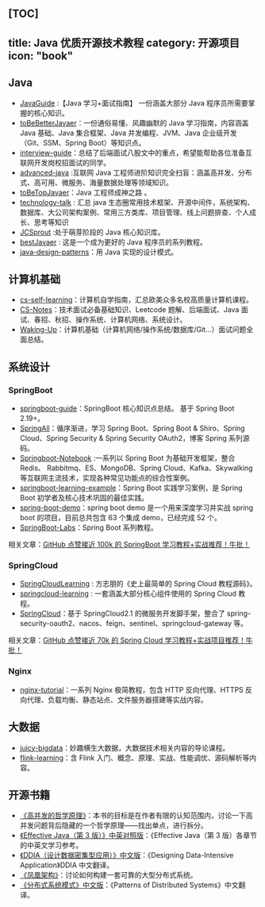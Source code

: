 [TOC]
---
title: Java 优质开源技术教程
category: 开源项目
icon: "book"
---

## Java

- [JavaGuide](https://github.com/Snailclimb/JavaGuide "JavaGuide") :【Java 学习+面试指南】 一份涵盖大部分 Java 程序员所需要掌握的核心知识。
- [toBeBetterJavaer](https://github.com/itwanger/toBeBetterJavaer)：一份通俗易懂、风趣幽默的 Java 学习指南，内容涵盖 Java 基础、Java 集合框架、Java 并发编程、JVM、Java 企业级开发（Git、SSM、Spring Boot）等知识点。
- [interview-guide](https://github.com/csguide-dabai/interview-guide)：总结了后端面试八股文中的重点，希望能帮助各位准备互联网开发岗校招面试的同学。
- [advanced-java](https://github.com/doocs/advanced-java "advanced-java") :互联网 Java 工程师进阶知识完全扫盲：涵盖高并发、分布式、高可用、微服务、海量数据处理等领域知识。
- [toBeTopJavaer](https://github.com/hollischuang/toBeTopJavaer "toBeTopJavaer")：Java 工程师成神之路 。
- [technology-talk](https://github.com/aalansehaiyang/technology-talk) : 汇总 java 生态圈常用技术框架、开源中间件，系统架构、数据库、大公司架构案例、常用三方类库、项目管理、线上问题排查、个人成长、思考等知识
- [JCSprout](https://github.com/crossoverJie/JCSprout) :处于萌芽阶段的 Java 核心知识库。
- [bestJavaer](https://github.com/crisxuan/bestJavaer) : 这是一个成为更好的 Java 程序员的系列教程。
- [java-design-patterns](https://github.com/iluwatar/java-design-patterns "java-design-patterns")：用 Java 实现的设计模式。

## 计算机基础

- [cs-self-learning](https://github.com/PKUFlyingPig/cs-self-learning)：计算机自学指南，汇总欧美众多名校高质量计算机课程。
- [CS-Notes](https://github.com/CyC2018/CS-Notes "CS-Notes")：技术面试必备基础知识、Leetcode 题解、后端面试、Java 面试、春招、秋招、操作系统、计算机网络、系统设计。
- [Waking-Up](https://github.com/wolverinn/Waking-Up)：计算机基础（计算机网络/操作系统/数据库/Git...）面试问题全面总结。

## 系统设计

### SpringBoot

- [springboot-guide](https://github.com/Snailclimb/springboot-guide)：SpringBoot 核心知识点总结。 基于 Spring Boot 2.19+。
- [SpringAll](https://github.com/wuyouzhuguli/SpringAll "SpringAll")：循序渐进，学习 Spring Boot、Spring Boot & Shiro、Spring Cloud、Spring Security & Spring Security OAuth2，博客 Spring 系列源码。
- [Springboot-Notebook](https://github.com/chengxy-nds/Springboot-Notebook) :一系列以 Spring Boot 为基础开发框架，整合 Redis、 Rabbitmq、ES、MongoDB、Spring Cloud、Kafka、Skywalking 等互联网主流技术，实现各种常见功能点的综合性案例。
- [springboot-learning-example](https://github.com/JeffLi1993/springboot-learning-example "springboot-learning-example")：Spring Boot 实践学习案例，是 Spring Boot 初学者及核心技术巩固的最佳实践。
- [spring-boot-demo](https://github.com/xkcoding/spring-boot-demo "spring-boot-demo")：spring boot demo 是一个用来深度学习并实战 spring boot 的项目，目前总共包含 63 个集成 demo，已经完成 52 个。
- [SpringBoot-Labs](https://github.com/YunaiV/SpringBoot-Labs)：Spring Boot 系列教程。

相关文章：[GitHub 点赞接近 100k 的 SpringBoot 学习教程+实战推荐！牛批！](https://mp.weixin.qq.com/s?__biz=Mzg2OTA0Njk0OA==&mid=2247488298&idx=3&sn=0a8fd88ec5a050de131c2a3305482ac4&chksm=cea25ce1f9d5d5f7f53a0237d27489326bce4546353b038085c03b086d91ef396bf824d3a155&token=496868067&lang=zh_CN#rd)

### SpringCloud

- [SpringCloudLearning](https://github.com/forezp/SpringCloudLearning "SpringCloudLearning") : 方志朋的《史上最简单的 Spring Cloud 教程源码》。
- [springcloud-learning](https://github.com/macrozheng/springcloud-learning) : 一套涵盖大部分核心组件使用的 Spring Cloud 教程。
- [SpringCloud](https://github.com/zhoutaoo/SpringCloud "SpringCloud")：基于 SpringCloud2.1 的微服务开发脚手架，整合了 spring-security-oauth2、nacos、feign、sentinel、springcloud-gateway 等。

相关文章：[GitHub 点赞接近 70k 的 Spring Cloud 学习教程+实战项目推荐！牛批！](https://mp.weixin.qq.com/s?__biz=Mzg2OTA0Njk0OA==&mid=2247488377&idx=1&sn=0fb33ef330159db5a9c8bc0f029cd739&chksm=cea25cb2f9d5d5a4c7bacc9dcfc90ed86e89f4262e32b40c7aa47af84c747cb6c0429f753e1d&token=496868067&lang=zh_CN#rd)

### Nginx

- [nginx-tutorial](https://github.com/dunwu/nginx-tutorial)：一系列 Nginx 极简教程，包含 HTTP 反向代理、HTTPS 反向代理、负载均衡、静态站点、文件服务器搭建等实战内容。

## 大数据

- [juicy-bigdata](https://github.com/datawhalechina/juicy-bigdata)：妙趣横生大数据，大数据技术相关内容的导论课程。
- [flink-learning](https://github.com/zhisheng17/flink-learning "flink-learning")：含 Flink 入门、概念、原理、实战、性能调优、源码解析等内容。

## 开源书籍

- [《高并发的哲学原理》](https://github.com/johnlui/PPHC)：本书的目标是在作者有限的认知范围内，讨论一下高并发问题背后隐藏的一个哲学原理——找出单点，进行拆分。
- [《Effective Java（第 3 版）》中英对照版](https://github.com/clxering/Effective-Java-3rd-edition-Chinese-English-bilingual)：《Effective Java（第 3 版）各章节的中英文学习参考。
- [《DDIA（设计数据密集型应用）》中文版](https://github.com/Vonng/ddia)：《Designing Data-Intensive Application》DDIA 中文翻译。
- [《凤凰架构》](https://github.com/fenixsoft/awesome-fenix)：讨论如何构建一套可靠的大型分布式系统。
- [《分布式系统模式》中文版](https://github.com/dreamhead/patterns-of-distributed-systems)：《Patterns of Distributed Systems》中文翻译。
